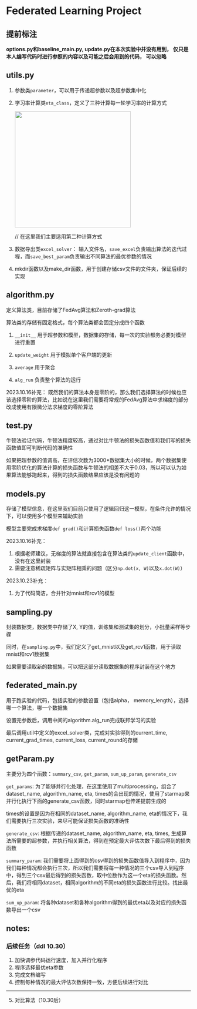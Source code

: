 # Federated Learning Project

## 提前标注

**options.py和baseline_main.py, update.py在本次实验中并没有用到，
仅只是本人编写代码时进行参照的内容以及可能之后会用到的代码，
可以忽略**

## utils.py

1. 参数类`parameter`，可以用于传递超参数以及超参数集中化

2. 学习率计算类`eta_class`，定义了三种计算每一轮学习率的计算方式
   
   <img src="file:///Users/michael/Library/Application%20Support/marktext/images/2023-10-29-15-34-07-image.png" title="" alt="" width="316">
   
   // 在这里我们主要适用第二种计算方式

3. 数据导出类`excel_solver`： 输入文件名，`save_excel`负责输出算法的迭代过程，而`save_best_param`负责输出不同算法的最优参数的情况

4. mkdir函数以及make_dir函数，用于创建存储csv文件的文件夹，保证后续的实现

## algorithm.py

定义算法类，目前存储了FedAvg算法和Zeroth-grad算法

算法类的存储有固定格式，每个算法类都会固定分成四个函数

1. `__init__` 用于超参数和模型，数据集的存储，每一次的实验都务必要对模型进行重置

2. `update_weight` 用于模拟单个客户端的更新

3. `average` 用于聚合

4. `alg_run`  负责整个算法的运行

2023.10.16补充： 既然我们的算法本身是零阶的，那么我们选择算法的时候也应该选择零阶的算法，比如说在这里我们需要将常规的FedAvg算法中求梯度的部分改成使用有限微分法求梯度的零阶算法

## test.py

牛顿法验证代码，牛顿法精度较高，通过对比牛顿法的损失函数值和我们写的损失函数值即可判断代码的准确性

如果把超参数的值调高，在评估次数为3000*数据集大小的时候，两个数据集使用零阶优化的算法计算的损失函数与牛顿法的相差不大于0.03，所以可以认为如果算法能够跑起来，得到的损失函数结果应该是没有问题的

## models.py

存储了模型信息，在这里我们目前只使用了逻辑回归这一模型，在条件允许的情况下，可以使用多个模型来辅助实验

模型主要完成求梯度`def grad()`和计算损失函数`def loss()`两个功能

2023.10.16补充：

1. 根据老师建议，无梯度的算法就直接包含在算法类的`update_client`函数中，没有在这里封装
2. 需要注意稀疏矩阵与实矩阵相乘的问题（区分`np.dot(x, W)`以及`x.dot(W)`）

2023.10.23补充：

1. 为了代码简洁，合并针对mnist和rcv1的模型

## sampling.py

封装数据类，数据类中存储了X, Y的值，训练集和测试集的划分，小批量采样等步骤

同时，在`sampling.py`中，我们定义了get_mnist以及get_rcv1函数，用于读取mnist和rcv1数据集

如果需要读取新的数据集，可以把这部分读取数据集的程序封装在这个地方

## federated_main.py

用于跑实验的代码，包括实验的参数设置（包括alpha， memory_length），选择哪一个算法，哪一个数据集

设置完参数后，调用中间的algorithm.alg_run完成联邦学习的实验

最后调用util中定义的excel_solver类，完成对实验得到的current_time, current_grad_times, current_loss, current_round的存储

## getParam.py

主要分为四个函数：`summary_csv`, `get_param`, `sum_up_param`, `generate_csv`

`get_params`: 为了能够并行化处理，在这里使用了multiprocessing，组合了dataset_name, algorithm_name, eta, times的会出现的情况，使用了starmap来并行化执行下面的generate_csv函数，同时starmap也传递提前生成的

times的设置是因为在相同的dataset_name, algorithm_name, eta的情况下，我们需要执行三次实验，来尽可能保证损失函数的准确性

`generate_csv`: 根据传递的dataset_name, algorithm_name, eta, times, 生成算法所需要的超参数，并执行相关算法，得到在预定最大评估次数下最后得到的损失函数

`summary_param`: 我们需要将上面得到的csv得到的损失函数值导入到程序中，因为我们每种情况都会执行三次，所以我们需要将每一种情况的三个csv导入到程序中，得到三个csv最后得到的损失函数，取中位数作为这一个eta的损失函数。然后，我们将相同dataset，相同algorithm的不同eta的损失函数进行比较。找出最优的eta

`sum_up_param`: 将各种dataset和各种algorithm得到的最优eta以及对应的损失函数导出一个csv



## notes:

### 后续任务（ddl 10.30）

1. 加快调参代码运行速度，加入并行化程序
2. 程序选择最优eta参数
3. 完成文档编写
4. 控制每种情况的最大评估次数保持一致，方便后续进行对比

----

5. 对比算法（10.30后）
